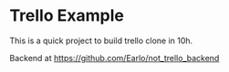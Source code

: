 # Trello Example  

This is a quick project to build trello clone in 10h.  

Backend at https://github.com/Earlo/not_trello_backend  
